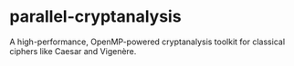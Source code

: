 # parallel-cryptanalysis
A high-performance, OpenMP-powered cryptanalysis toolkit for classical ciphers like Caesar and Vigenère.
